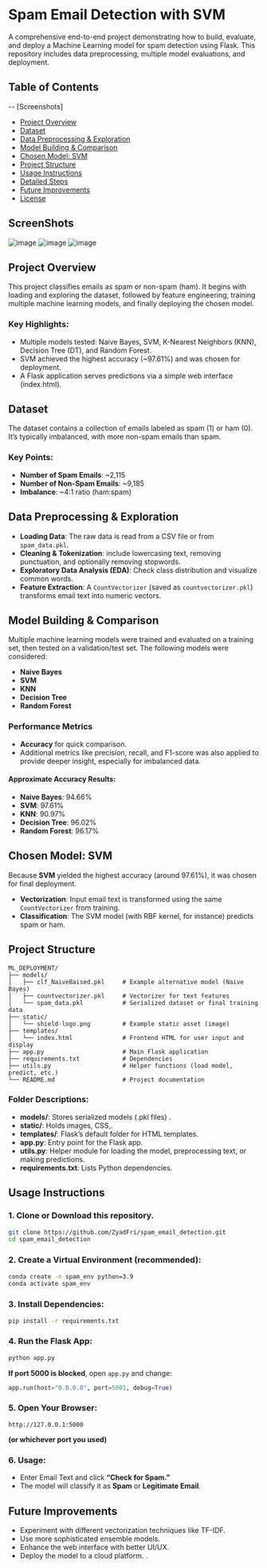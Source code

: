 # Spam Email Detection with SVM

A comprehensive end-to-end project demonstrating how to build, evaluate, and deploy a Machine Learning model for spam detection using Flask. This repository includes data preprocessing, multiple model evaluations, and deployment.

## Table of Contents
-- [Screenshots]
- [Project Overview](#project-overview)
- [Dataset](#dataset)
- [Data Preprocessing & Exploration](#data-preprocessing--exploration)
- [Model Building & Comparison](#model-building--comparison)
- [Chosen Model: SVM](#chosen-model-svm)
- [Project Structure](#project-structure)
- [Usage Instructions](#usage-instructions)
- [Detailed Steps](#detailed-steps)
- [Future Improvements](#future-improvements)
- [License](#license)
## ScreenShots
![image](https://github.com/user-attachments/assets/fa5eddb4-727c-461f-b6fb-7882376a515a)
![image](https://github.com/user-attachments/assets/60d0e8a1-e281-40b7-a310-30570cec835b)
![image](https://github.com/user-attachments/assets/ed493f66-b159-463a-9932-19da8422545b)

## Project Overview
This project classifies emails as spam or non-spam (ham). It begins with loading and exploring the dataset, followed by feature engineering, training multiple machine learning models, and finally deploying the chosen model.

### Key Highlights:
- Multiple models tested: Naive Bayes, SVM, K-Nearest Neighbors (KNN), Decision Tree (DT), and Random Forest.
- SVM achieved the highest accuracy (~97.61%) and was chosen for deployment.
- A Flask application serves predictions via a simple web interface (index.html).

## Dataset
The dataset  contains a collection of emails labeled as spam (1) or ham (0). It’s typically imbalanced, with more non-spam emails than spam.

### Key Points:
- **Number of Spam Emails**: ~2,115
- **Number of Non-Spam Emails**: ~9,185
- **Imbalance**: ~4:1 ratio (ham:spam)

## Data Preprocessing & Exploration
- **Loading Data**: The raw data is read from a CSV file or from `spam_data.pkl`.
- **Cleaning & Tokenization**:  include lowercasing text, removing punctuation, and optionally removing stopwords.
- **Exploratory Data Analysis (EDA)**: Check class distribution and visualize common words.
- **Feature Extraction**: A `CountVectorizer` (saved as `countvectorizer.pkl`) transforms email text into numeric vectors.

## Model Building & Comparison
Multiple machine learning models were trained and evaluated on a training set, then tested on a validation/test set. The following models were considered:
- **Naive Bayes**
- **SVM**
- **KNN**
- **Decision Tree**
- **Random Forest**

### Performance Metrics
- **Accuracy** for quick comparison.
- Additional metrics like precision, recall, and F1-score was also  applied to  provide deeper insight, especially for imbalanced data.

#### Approximate Accuracy Results:
- **Naive Bayes**: 94.66%
- **SVM**: 97.61%
- **KNN**: 90.97%
- **Decision Tree**: 96.02%
- **Random Forest**: 96.17%

## Chosen Model: SVM
Because **SVM** yielded the highest accuracy (around 97.61%), it was chosen for final deployment.

- **Vectorization**: Input email text is transformed using the same `CountVectorizer` from training.
- **Classification**: The SVM model (with RBF kernel, for instance) predicts spam or ham.

## Project Structure
```
ML_DEPLOYMENT/
├── models/
│   ├── clf_NaiveBaised.pkl     # Example alternative model (Naive Bayes)
│   ├── countvectorizer.pkl     # Vectorizer for text features
│   └── spam_data.pkl           # Serialized dataset or final training data
├── static/
│   └── shield-logo.png         # Example static asset (image)
├── templates/
│   └── index.html              # Frontend HTML for user input and display
├── app.py                      # Main Flask application
├── requirements.txt            # Dependencies
├── utils.py                    # Helper functions (load model, predict, etc.)
└── README.md                   # Project documentation
```

### Folder Descriptions:
- **models/**: Stores serialized models (.pkl files) .
- **static/**: Holds images, CSS,.
- **templates/**: Flask’s default folder for HTML templates.
- **app.py**: Entry point for the Flask app.
- **utils.py**: Helper module for loading the model, preprocessing text, or making predictions.
- **requirements.txt**: Lists Python dependencies.

## Usage Instructions

### 1. Clone or Download this repository.
```bash
git clone https://github.com/ZyadFri/spam_email_detection.git
cd spam_email_detection
```

### 2. Create a Virtual Environment (recommended):
```bash
conda create -n spam_env python=3.9
conda activate spam_env
```

### 3. Install Dependencies:
```bash
pip install -r requirements.txt
```

### 4. Run the Flask App:
```bash
python app.py
```

**If port 5000 is blocked**, open `app.py` and change:
```python
app.run(host="0.0.0.0", port=5001, debug=True)
```

### 5. Open Your Browser:
```plaintext
http://127.0.0.1:5000
```

**(or whichever port you used)**

### 6. Usage:
- Enter Email Text and click **“Check for Spam.”**
- The model will classify it as **Spam** or **Legitimate Email**.

## Future Improvements
- Experiment with different vectorization techniques like TF-IDF.
- Use more sophisticated ensemble models.
- Enhance the web interface with better UI/UX.
- Deploy the model to a cloud platform.
.

